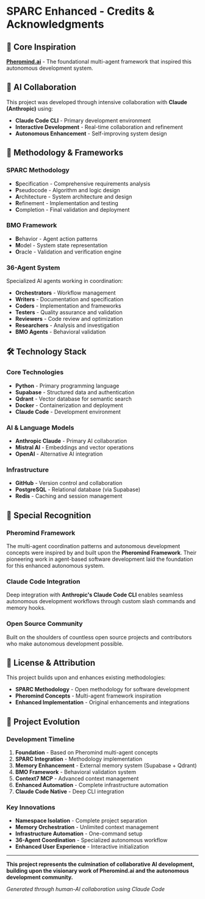 # SPARC Enhanced - Credits & Acknowledgments

## 🎯 **Core Inspiration**

**[Pheromind.ai](https://pheromind.ai)** - The foundational multi-agent framework that inspired this autonomous development system.

## 🤖 **AI Collaboration**

This project was developed through intensive collaboration with **Claude (Anthropic)** using:
- **Claude Code CLI** - Primary development environment
- **Interactive Development** - Real-time collaboration and refinement
- **Autonomous Enhancement** - Self-improving system design

## 🧠 **Methodology & Frameworks**

### **SPARC Methodology**
- **S**pecification - Comprehensive requirements analysis
- **P**seudocode - Algorithm and logic design  
- **A**rchitecture - System architecture and design
- **R**efinement - Implementation and testing
- **C**ompletion - Final validation and deployment

### **BMO Framework**
- **B**ehavior - Agent action patterns
- **M**odel - System state representation
- **O**racle - Validation and verification engine

### **36-Agent System**
Specialized AI agents working in coordination:
- **Orchestrators** - Workflow management
- **Writers** - Documentation and specification
- **Coders** - Implementation and frameworks
- **Testers** - Quality assurance and validation
- **Reviewers** - Code review and optimization
- **Researchers** - Analysis and investigation
- **BMO Agents** - Behavioral validation

## 🛠️ **Technology Stack**

### **Core Technologies**
- **Python** - Primary programming language
- **Supabase** - Structured data and authentication
- **Qdrant** - Vector database for semantic search
- **Docker** - Containerization and deployment
- **Claude Code** - Development environment

### **AI & Language Models**
- **Anthropic Claude** - Primary AI collaboration
- **Mistral AI** - Embeddings and vector operations
- **OpenAI** - Alternative AI integration

### **Infrastructure**
- **GitHub** - Version control and collaboration
- **PostgreSQL** - Relational database (via Supabase)
- **Redis** - Caching and session management

## 🌟 **Special Recognition**

### **Pheromind Framework**
The multi-agent coordination patterns and autonomous development concepts were inspired by and built upon the **Pheromind Framework**. Their pioneering work in agent-based software development laid the foundation for this enhanced autonomous system.

### **Claude Code Integration**  
Deep integration with **Anthropic's Claude Code CLI** enables seamless autonomous development workflows through custom slash commands and memory hooks.

### **Open Source Community**
Built on the shoulders of countless open source projects and contributors who make autonomous development possible.

## 📜 **License & Attribution**

This project builds upon and enhances existing methodologies:
- **SPARC Methodology** - Open methodology for software development
- **Pheromind Concepts** - Multi-agent framework inspiration
- **Enhanced Implementation** - Original enhancements and integrations

## 🚀 **Project Evolution**

### **Development Timeline**
1. **Foundation** - Based on Pheromind multi-agent concepts
2. **SPARC Integration** - Methodology implementation
3. **Memory Enhancement** - External memory system (Supabase + Qdrant)
4. **BMO Framework** - Behavioral validation system
5. **Context7 MCP** - Advanced context management
6. **Enhanced Automation** - Complete infrastructure automation
7. **Claude Code Native** - Deep CLI integration

### **Key Innovations**
- **Namespace Isolation** - Complete project separation
- **Memory Orchestration** - Unlimited context management
- **Infrastructure Automation** - One-command setup
- **36-Agent Coordination** - Specialized autonomous workflow
- **Enhanced User Experience** - Interactive initialization

---

**This project represents the culmination of collaborative AI development, building upon the visionary work of Pheromind.ai and the autonomous development community.**

*Generated through human-AI collaboration using Claude Code*